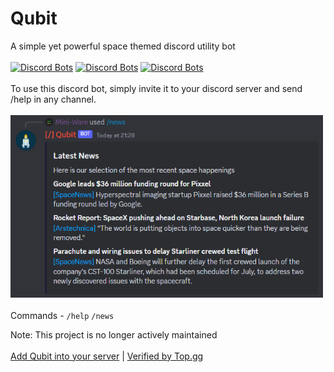 # Qubit
A simple yet powerful space themed discord utility bot</br></br>
[![Discord Bots](https://top.gg/api/widget/status/826031374766440459.svg)](https://top.gg/bot/826031374766440459)
[![Discord Bots](https://top.gg/api/widget/servers/826031374766440459.svg)](https://top.gg/bot/826031374766440459)
[![Discord Bots](https://top.gg/api/widget/owner/826031374766440459.svg)](https://top.gg/bot/826031374766440459)</br></br>
To use this discord bot, simply invite it to your discord server and send /help in any channel.</br></br>
<img src="usage.png" width="500"/><br/><br/>
Commands - `/help` `/news`</br>
<!-- More improvements will be added frequently!!</br></br> -->
Note: This project is no longer actively maintained</br></br>
 [Add Qubit into your server](https://dsc.gg/qubit) | [Verified by Top.gg](https://top.gg/bot/826031374766440459)
